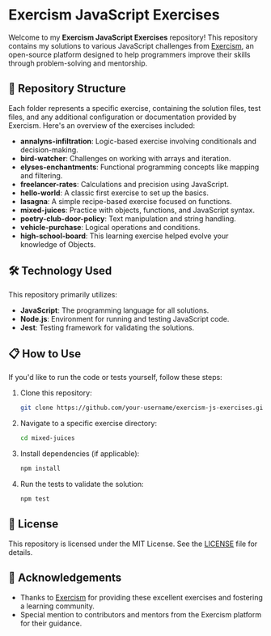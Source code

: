 # Exercism JavaScript Exercises

Welcome to my **Exercism JavaScript Exercises** repository! This repository contains my solutions to various JavaScript challenges from [Exercism](https://exercism.org), an open-source platform designed to help programmers improve their skills through problem-solving and mentorship.

## 📂 Repository Structure

Each folder represents a specific exercise, containing the solution files, test files, and any additional configuration or documentation provided by Exercism. Here's an overview of the exercises included:

- **annalyns-infiltration**: Logic-based exercise involving conditionals and decision-making.
- **bird-watcher**: Challenges on working with arrays and iteration.
- **elyses-enchantments**: Functional programming concepts like mapping and filtering.
- **freelancer-rates**: Calculations and precision using JavaScript.
- **hello-world**: A classic first exercise to set up the basics.
- **lasagna**: A simple recipe-based exercise focused on functions.
- **mixed-juices**: Practice with objects, functions, and JavaScript syntax.
- **poetry-club-door-policy**: Text manipulation and string handling.
- **vehicle-purchase**: Logical operations and conditions.
- **high-school-board**: This learning exercise helped evolve your knowledge of Objects.

## 🛠️ Technology Used

This repository primarily utilizes:

- **JavaScript**: The programming language for all solutions.
- **Node.js**: Environment for running and testing JavaScript code.
- **Jest**: Testing framework for validating the solutions.

## 📋 How to Use

If you'd like to run the code or tests yourself, follow these steps:

1. Clone this repository:
   ```bash
   git clone https://github.com/your-username/exercism-js-exercises.git
   ```
2. Navigate to a specific exercise directory:
   ```bash
   cd mixed-juices
   ```
3. Install dependencies (if applicable):
   ```bash
   npm install
   ```
4. Run the tests to validate the solution:
   ```bash
   npm test
   ```

## 📝 License

This repository is licensed under the MIT License. See the [LICENSE](./LICENSE) file for details.

## 🚀 Acknowledgements

- Thanks to [Exercism](https://exercism.org) for providing these excellent exercises and fostering a learning community.
- Special mention to contributors and mentors from the Exercism platform for their guidance.
